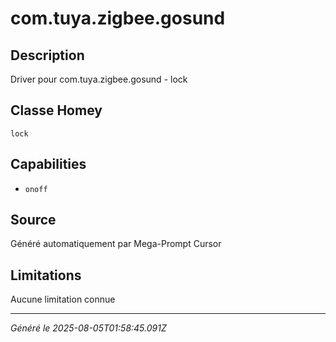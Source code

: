 # com.tuya.zigbee.gosund

## Description
Driver pour com.tuya.zigbee.gosund - lock

## Classe Homey
`lock`

## Capabilities
- `onoff`

## Source
Généré automatiquement par Mega-Prompt Cursor

## Limitations
Aucune limitation connue

---
*Généré le 2025-08-05T01:58:45.091Z*
